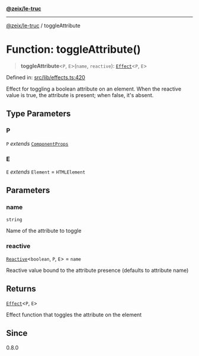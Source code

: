 [**@zeix/le-truc**](../README.md)

***

[@zeix/le-truc](../globals.md) / toggleAttribute

# Function: toggleAttribute()

> **toggleAttribute**\<`P`, `E`\>(`name`, `reactive`): [`Effect`](../type-aliases/Effect.md)\<`P`, `E`\>

Defined in: [src/lib/effects.ts:420](https://github.com/zeixcom/ui-element/blob/e2d0534c92417874d64304e2f9afb7062e5cf6fa/src/lib/effects.ts#L420)

Effect for toggling a boolean attribute on an element.
When the reactive value is true, the attribute is present; when false, it's absent.

## Type Parameters

### P

`P` *extends* [`ComponentProps`](../type-aliases/ComponentProps.md)

### E

`E` *extends* `Element` = `HTMLElement`

## Parameters

### name

`string`

Name of the attribute to toggle

### reactive

[`Reactive`](../type-aliases/Reactive.md)\<`boolean`, `P`, `E`\> = `name`

Reactive value bound to the attribute presence (defaults to attribute name)

## Returns

[`Effect`](../type-aliases/Effect.md)\<`P`, `E`\>

Effect function that toggles the attribute on the element

## Since

0.8.0

